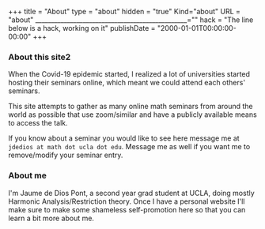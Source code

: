 +++
  title = "About"
  type = "about"
  hidden = "true"
  Kind="about"
  URL = "about"
  ________________________________________________=""
  hack = "The line below is a hack, working on it"
  publishDate = "2000-01-01T00:00:00-00:00"
+++


### About this site2

When the Covid-19 epidemic started, I realized a lot of universities started hosting their seminars online, which meant we could attend each others' seminars.

This site attempts to gather as many online math seminars from around the world as possible that use zoom/similar and have a publicly available means to access the talk. 

If you know about a seminar you would like to see here message me at `jdedios at math dot ucla dot edu`. Message me as well if you want me to remove/modify your seminar entry.

### About me

I'm Jaume de Dios Pont, a second year grad student at UCLA, doing mostly Harmonic Analysis/Restriction theory. Once I have a personal website I'll make sure to make some shameless self-promotion here so that you can learn a bit more about me.